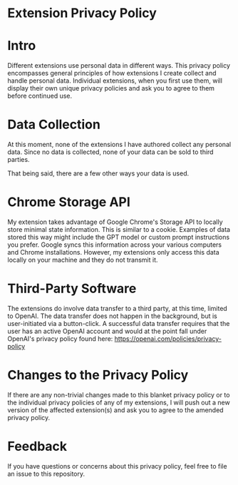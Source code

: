 # Extension Privacy Policy

# Intro
Different extensions use personal data in different ways. This privacy policy encompasses general principles of how extensions I create collect and handle personal data. Individual extensions, when you first use them, will display their own unique privacy policies and ask you to agree to them before continued use.

# Data Collection
At this moment, none of the extensions I have authored collect any personal data. Since no data is collected, none of your data can be sold to third parties.

That being said, there are a few other ways your data is used.

# Chrome Storage API
My extension takes advantage of Google Chrome's Storage API to locally store minimal state information. This is similar to a cookie. Examples of data stored this way might include the GPT model or custom prompt instructions you prefer. Google syncs this information across your various computers and Chrome installations. However, my extensions only access this data locally on your machine and they do not transmit it.

# Third-Party Software
The extensions do involve data transfer to a third party, at this time, limited to OpenAI. The data transfer does not happen in the background, but is user-initiated via a button-click. A successful data transfer requires that the user has an active OpenAI account and would at the point fall under OpenAI's privacy policy found here: https://openai.com/policies/privacy-policy

# Changes to the Privacy Policy
If there are any non-trivial changes made to this blanket privacy policy or to the individual privacy policies of any of my extensions, I will push out a new version of the affected extension(s) and ask you to agree to the amended privacy policy.

# Feedback
If you have questions or concerns about this privacy policy, feel free to file an issue to this repository.

